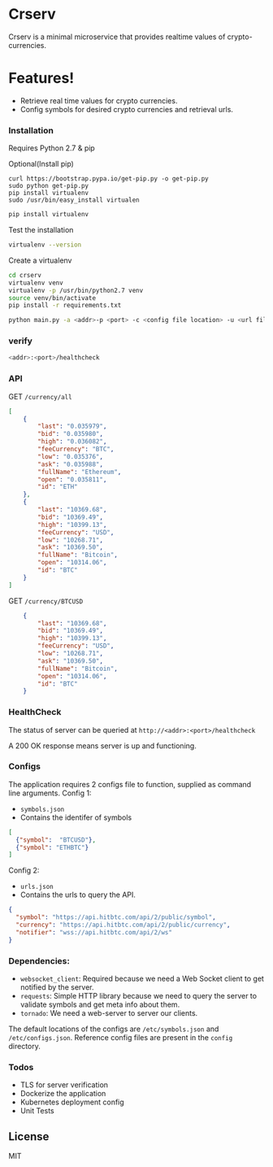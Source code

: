 # Crserv

Crserv is a minimal microservice that provides realtime values of crypto-currencies.

# Features!

  - Retrieve real time values for crypto currencies.
  - Config symbols for desired crypto currencies and retrieval urls.

### Installation
Requires Python 2.7 & pip

Optional(Install pip)

```shell script
curl https://bootstrap.pypa.io/get-pip.py -o get-pip.py
sudo python get-pip.py
pip install virtualenv
sudo /usr/bin/easy_install virtualen
```

```sh
pip install virtualenv
```
Test the installation
```sh
virtualenv --version
```
Create a virtualenv
```sh
cd crserv
virtualenv venv
virtualenv -p /usr/bin/python2.7 venv
source venv/bin/activate
pip install -r requirements.txt

python main.py -a <addr>-p <port> -c <config file location> -u <url file location>
```
### verify
```sh
<addr>:<port>/healthcheck
```

### API
GET `/currency/all`
```json
[
    {
        "last": "0.035979",
        "bid": "0.035980",
        "high": "0.036082",
        "feeCurrency": "BTC",
        "low": "0.035376",
        "ask": "0.035988",
        "fullName": "Ethereum",
        "open": "0.035811",
        "id": "ETH"
    }, 
    {
        "last": "10369.68",
        "bid": "10369.49",
        "high": "10399.13",
        "feeCurrency": "USD",
        "low": "10268.71",
        "ask": "10369.50",
        "fullName": "Bitcoin",
        "open": "10314.06",
        "id": "BTC"
    }
]
```

GET `/currency/BTCUSD`
```json
    {
        "last": "10369.68",
        "bid": "10369.49",
        "high": "10399.13",
        "feeCurrency": "USD",
        "low": "10268.71",
        "ask": "10369.50",
        "fullName": "Bitcoin",
        "open": "10314.06",
        "id": "BTC"
    }
```

### HealthCheck
The status of server can be queried at `http://<addr>:<port>/healthcheck`

A 200 OK response means server is up and functioning.

### Configs
The application requires 2 configs file to function, supplied as command line arguments.
Config 1: 
- `symbols.json`
- Contains the identifer of symbols


```json
[
  {"symbol":  "BTCUSD"},
  {"symbol": "ETHBTC"}
]
```

Config 2:
- `urls.json`
- Contains the urls to query the API.

```json
{
  "symbol": "https://api.hitbtc.com/api/2/public/symbol",
  "currency": "https://api.hitbtc.com/api/2/public/currency",
  "notifier": "wss://api.hitbtc.com/api/2/ws"
}
```

### Dependencies:
- `websocket_client`: Required because we need a Web Socket client to get notified by the server.
- `requests`: Simple HTTP library because we need to query the server to validate symbols and get meta info about them.
- `tornado`: We need a web-server to server our clients.

The default locations of the configs are `/etc/symbols.json` and `/etc/configs.json`. Reference config files are present in the `config` directory.

### Todos

 - TLS for server verification
 - Dockerize the application
 - Kubernetes deployment config
 - Unit Tests

License
----

MIT

